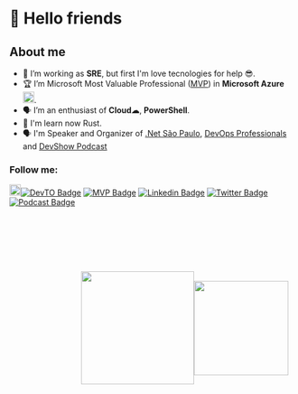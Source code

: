 # 👋 Hello friends 

## About me

- 🔭 I’m working as **SRE**, but first I'm love tecnologies for help 😎.
- 🏆 I’m Microsoft Most Valuable Professional ([MVP](https://mvp.microsoft.com)) in **Microsoft Azure** <img  alt="Custom badge" widht="50" height="20"  src="https://portal.azure.com/favicon.ico" style="align-items: center;justify-content: center">.
- 🗣 I’m an enthusiast of **Cloud☁**, **PowerShell**.
- 🌱 I'm learn now Rust.
- 🗣 I'm Speaker and Organizer of [.Net São Paulo](https://www.meetup.com/pt-BR/dotnet-Sao-Paulo/), [DevOps Professionals](https://www.meetup.com/pt-BR/DevOps-Professionals/) and [DevShow Podcast](https://devshow.com.br)

### Follow me:

<img alt="Custom badge" widht="50" height="20" src="https://dev-to.s3.us-east-2.amazonaws.com/favicon.ico">[![DevTO Badge](https://img.shields.io/badge/-dev.to-000?style=flat-square&url=https://dev-to.s3.us-east-2.amazonaws.com/favicon.ico)](https://dev.to/ewertonjordao) 
[![MVP Badge](https://img.shields.io/badge/-MVP%20Profile-blue?style=flat-square&logo=Microsoft&logoColor=white)](https://mvp.microsoft.com/en-us/PublicProfile/5003566)
[![Linkedin Badge](https://img.shields.io/badge/-LinkedIn-blue?style=flat-square&logo=Linkedin&logoColor=white&link=https://www.linkedin.com/in/ewertonjordao)](https://www.linkedin.com/in/ewertonjordao)
[![Twitter Badge](https://img.shields.io/badge/-Twitter-blue?style=flat-square&labelColor=blue&logo=twitter&logoColor=white&link=https://twitter.com/ewertonjordao)](https://twitter.com/ewertonjordao)
[![Podcast Badge](https://img.shields.io/badge/-DevShow&nbsp;Podcast-37af4a?style=flat-square&labelColor=37af4a&logo=spotify&logoColor=white&link=https://devshow.com.br)](https://devshow.com.br)

<div style="box-sizing: border-box; display: flex; align-items: center; justify-content: center ; width: 600px; height: 400px; margin: 10px">
<div>
  <img height="200px" src="https://github-readme-stats.vercel.app/api?username=ewertonjordao&show_icons=true&count_private=false&theme=tokyonight" />
</div>
<div>  
  <img height="167px" src="https://github-readme-stats.vercel.app/api/top-langs/?username=ewertonjordao&layout=compact&theme=tokyonight" />
</div>
</div>
